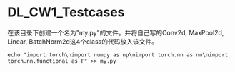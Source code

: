 # DL_CW1_Testcases

在该目录下创建一个名为"my.py"的文件。并将自己写的Conv2d, MaxPool2d, Linear, BatchNorm2d这4个class的代码放入该文件。

```shell
echo "import torch\nimport numpy as np\nimport torch.nn as nn\nimport torch.nn.functional as F" >> my.py
```

